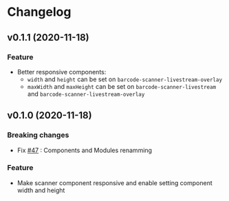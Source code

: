 # Changelog

## v0.1.1 (2020-11-18)

### Feature

- Better responsive components:
  - `width` and `height` can be set on `barcode-scanner-livestream-overlay`
  - `maxWidth` and `maxHeight` can be set on `barcode-scanner-livestream` and `barcode-scanner-livestream-overlay`

## v0.1.0 (2020-11-18)

### Breaking changes

- Fix [#47](https://github.com/julienboulay/ngx-barcode-scanner/issues/47) : Components and Modules renamming

### Feature

- Make scanner component responsive and enable setting component width and height
